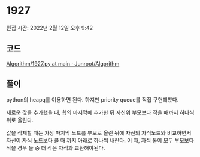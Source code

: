 # 1927

편집 시간: 2022년 2월 12일 오후 9:42

## 코드

[Algorithm/1927.py at main · Junroot/Algorithm](https://github.com/Junroot/Algorithm/blob/main/backjoon/1927.py)

## 풀이

python의 heapq를 이용하면 된다. 하지만 priority queue를 직접 구현해봤다.

새로운 값을 추가했을 때, 힙의 마지막에 추가한 뒤 자신위 부모보다 작을 때까지 하나씩 위로 올린다.

값을 삭제할 때는 가장 마지막 노드를 부모로 올린 뒤에 자신의 자식노드와 비교하면서 자신이 자식 노드보다 클 때 까지 아래로 하나씩 내린다. 이 때, 자식 둘이 모두 부모보다 작을 경우 둘 중 더 작은 자식과 교환해야된다.
